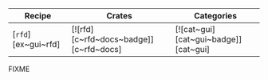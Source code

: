 | Recipe | Crates | Categories |
|--------|--------|------------|
| [`rfd`][ex~gui~rfd] | [![rfd][c~rfd~docs~badge]][c~rfd~docs] | [![cat~gui][cat~gui~badge]][cat~gui] |

<div class="hidden">
FIXME
</div>
